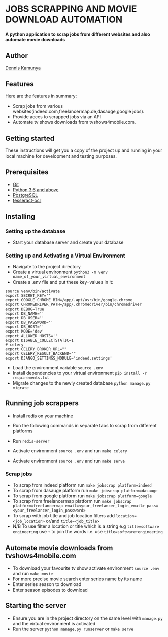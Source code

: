 # JOBS SCRAPPING AND MOVIE DOWNLOAD AUTOMATION
####  A python application to scrap jobs from different websites and also automate movie downloads

## Author
[Dennis Kamunya](https://github.com/D-Kamunya)

## Features
Here are the features in summary:
* Scrap jobs  from various websites(indeed.com,freelancermap.de,dasauge,google jobs).
* Provide acces to scrapped jobs via an API
* Automate tv shows downloads from tvshows4mobile.com.

## Getting started
These instructions will get you a copy of the project up and running in your local machine for development and testing purposes.

## Prerequisites
- [Git](https://git-scm.com/download/)
- [Python 3.6 and above](https://www.python.org/downloads/)
- [PostgreSQL](https://www.postgresql.org/)
- [tesseract-ocr](https://github.com/tesseract-ocr/tesseract/)


## Installing
### Setting up the database
- Start your database server and create your database

### Setting up and Activating a Virtual Environment
- Navigate to the project directory
- Create a virtual environment `python3 -m venv name_of_your_virtual_environment`
- Create a .env file and put these key=values in it:
```
source venv/bin/activate
export SECRET_KEY=''
export GOOGLE_CHROME_BIN=/app/.apt/usr/bin/google-chrome
export CHROMEDRIVER_PATH=/app/.chromedriver/bin/chromedriver
export DEBUG=True
export DB_NAME=''
export DB_USER=''
export DB_PASSWORD=''
export DB_HOST=''
export MODE='dev'
export ALLOWED_HOSTS=''
export DISABLE_COLLECTSTATIC=1
# celery
export CELERY_BROKER_URL=""
export CELERY_RESULT_BACKEND=""
export DJANGO_SETTINGS_MODULE='indeed.settings'

```
- Load the environment variable `source .env`
- Install dependencies to your virtual environment `pip install -r requirements.txt`
- Migrate changes to the newly created database `python manage.py migrate`

## Running job scrappers
- Install redis on your machine
- Run the following commands in separate tabs to scrap from different platforms

- Run `redis-server`
- Activate environment `source .env` and run `make celery`
- Activate environment `source .env` and run `make serve`
### Scrap jobs
- To scrap from indeed platform run `make jobscrap platform=indeed`
- To scrap from dasauge platform run `make jobscrap platform=dasauge`
- To scrap from google platform run `make jobscrap platform=google`
- To scrap from freelancermap platform run `make jobscrap platform=freelancermap email=<your_freelancer_login_email> pass=<your_freelancer_login_password>`
- To scrap with job title and job location filters add `location=<job_location>` or/and `title=<job_title>`  
- N/B To use filter a location or title which is a string e.g `title=software engineering`
  use `+` to join the words i.e. use `title=software+engineering`

## Automate movie downloads from tvshows4mobile.com
- To download your favourite tv show activate environment `source .env` and run `make movie`
- For more precise movie search enter series name by its name
- Enter series season to download
- Enter season episodes to download

## Starting the server
- Ensure you are in the project directory on the same level with `manage.py` and the virtual environment is activated
- Run the server `python manage.py runserver` or `make serve` 
